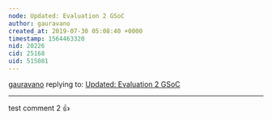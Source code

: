 ```yaml
---
node: Updated: Evaluation 2 GSoC
author: gauravano
created_at: 2019-07-30 05:08:40 +0000
timestamp: 1564463320
nid: 20226
cid: 25168
uid: 515081
---
```




[gauravano](../profile/gauravano) replying to: [Updated: Evaluation 2 GSoC](../notes/divyabaid16/07-22-2019/updated-evaluation-2-gsoc)

----
test comment 2 👍 